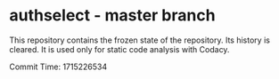 # authselect - master branch

This repository contains the frozen state of the repository.
Its history is cleared. It is used only for static code
analysis with Codacy.

Commit Time: 1715226534